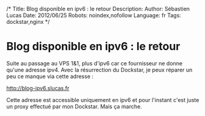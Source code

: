 /*
Title: Blog disponible en ipv6 : le retour
Description: 
Author: Sébastien Lucas
Date: 2012/06/25
Robots: noindex,nofollow
Language: fr
Tags: dockstar,nginx
*/
# Blog disponible en ipv6 : le retour

Suite au passage au VPS 1&1, plus d'ipv6 car ce fournisseur ne donne qu'une adresse ipv4. Avec la résurrection du Dockstar, je peux réparer un peu ce manque via cette adresse :

http://blog-ipv6.slucas.fr

Cette adresse est accessible uniquement en ipv6 et pour l'instant c'est juste un proxy effectué par mon Dockstar. Mais ça marche.




